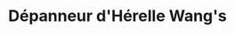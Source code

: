 ---
title: "Dépanneur d'Hérelle Wang's"
url: /montreal/depanneur-dherelle-wangs/
shop: convenience
---